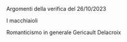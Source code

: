 Argomenti della verifica del 26/10/2023

I macchiaioli

Romanticismo in generale
Gericault
Delacroix


